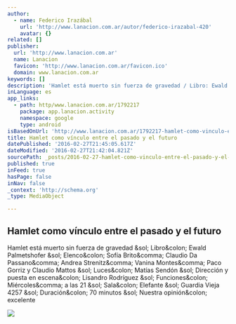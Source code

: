 ```yaml
---
author:
  - name: Federico Irazábal
    url: 'http://www.lanacion.com.ar/autor/federico-irazabal-420'
    avatar: {}
related: []
publisher:
  url: 'http://www.lanacion.com.ar'
  name: Lanacion
  favicon: 'http://www.lanacion.com.ar/favicon.ico'
  domain: www.lanacion.com.ar
keywords: []
description: 'Hamlet está muerto sin fuerza de gravedad / Libro: Ewald Palmetshofer / Elenco: Sofía Brito, Claudio Da Passano, Andrea Strenitz, Vanina Montes, Paco Gorriz y Claudio Mattos / Luces: Matías Sendón / Dirección y puesta en escena: Lisandro Rodríguez / Funciones: Miércoles, a las 21 / Sala: Elefante / Guardia Vieja 4257 / Duración: 70 minutos / Nuestra opinión: excelente'
inLanguage: es
app_links:
  - path: http/www.lanacion.com.ar/1792217
    package: app.lanacion.activity
    namespace: google
    type: android
isBasedOnUrl: 'http://www.lanacion.com.ar/1792217-hamlet-como-vinculo-entre-el-pasado-y-el-futuro'
title: Hamlet como vínculo entre el pasado y el futuro
datePublished: '2016-02-27T21:45:05.617Z'
dateModified: '2016-02-27T21:42:04.821Z'
sourcePath: _posts/2016-02-27-hamlet-como-vinculo-entre-el-pasado-y-el-futuro.md
published: true
inFeed: true
hasPage: false
inNav: false
_context: 'http://schema.org'
_type: MediaObject

---
```

<article style=""><h1>Hamlet como vínculo entre el pasado y el futuro</h1><p>Hamlet está muerto sin fuerza de gravedad &amp;sol; Libro&amp;colon; Ewald Palmetshofer &amp;sol; Elenco&amp;colon; Sofía Brito&amp;comma; Claudio Da Passano&amp;comma; Andrea Strenitz&amp;comma; Vanina Montes&amp;comma; Paco Gorriz y Claudio Mattos &amp;sol; Luces&amp;colon; Matías Sendón &amp;sol; Dirección y puesta en escena&amp;colon; Lisandro Rodríguez &amp;sol; Funciones&amp;colon; Miércoles&amp;comma; a las 21 &amp;sol; Sala&amp;colon; Elefante &amp;sol; Guardia Vieja 4257 &amp;sol; Duración&amp;colon; 70 minutos &amp;sol; Nuestra opinión&amp;colon; excelente</p><img src="http://bucket.glanacion.com/anexos/fotos/46/2039046.jpg" /></article>